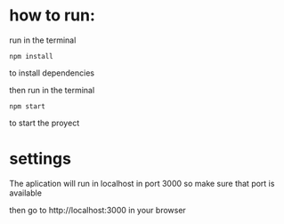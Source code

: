 # how to run:

run in the terminal
```
npm install
```
to install dependencies


then run in the terminal
```
npm start
```
to start the proyect

# settings

The aplication will run in localhost in port 3000
so make sure that port is available 

then go to http://localhost:3000 in your browser



